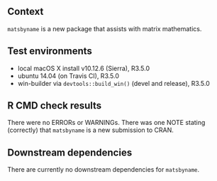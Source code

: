 ## Context
`matsbyname` is a new package that assists with matrix mathematics.

## Test environments
* local macOS X install v10.12.6 (Sierra), R3.5.0
* ubuntu 14.04 (on Travis CI), R3.5.0
* win-builder via `devtools::build_win()` (devel and release), R3.5.0

## R CMD check results
There were no ERRORs or WARNINGs.
There was one NOTE stating (correctly) that `matsbyname` is a new submission to CRAN. 

## Downstream dependencies
There are currently no downstream dependencies for `matsbyname`.